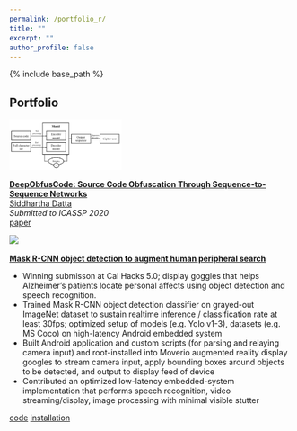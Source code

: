 ```yaml
---
permalink: /portfolio_r/
title: ""
excerpt: ""
author_profile: false
---
```


{% include base_path %}

<div class="container">
<div class="row mb-3" style="padding-bottom: 25px;">

  <div class="col-12 pt-3  px-4 pb-4   bubble offset-xl-1 col-xl-10" >

  <h2>Portfolio</h2>
    <div class="publication media">
      <img src="https://raw.githubusercontent.com/dattasiddhartha-3/dattasiddhartha-3.github.io/master/images/ciphertext_generation.PNG" class="publogo img-fluid float-left rounded g" width="200">
      <div class="media-body">
        <p>
        <strong><a href="https://dattasiddhartha-3.github.io/portfolio/10000memorypalace/">
        DeepObfusCode: Source Code Obfuscation Through Sequence-to-Sequence Networks</a></strong>
        <!-- <span class="badge badge-danger">New!</span> -->
        <br>
        <u>Siddhartha Datta</u><br>
        <em>Submitted to ICASSP 2020</em><br> 
        <span class="links">
        <a href="https://arxiv.org/pdf/1909.01837.pdf">paper</a>
        </span> <br> </p>
      </div>
    </div>
    
    
   <div class="publication media">
      <img src="https://he-s3.s3.amazonaws.com/media/sprint/cal-hacks-50/team/475490/e253ebdepson_goggles_lq.PNG" class="publogo img-fluid float-left rounded g" width="200" <="" a="">
      <div class="media-body">
        <p>
        <strong><a href="https://dattasiddhartha-3.github.io/portfolio/10000memorypalace/">
        Mask R-CNN object detection to augment human peripheral search</a></strong>
        <!-- <span class="badge badge-danger">New!</span> -->
        <ul>
           <li>Winning submisson at Cal Hacks 5.0; display goggles that helps Alzheimer’s patients locate personal affects using object detection and speech recognition.</li>
            <li>Trained Mask R-CNN object detection classifier on grayed-out ImageNet dataset to sustain realtime inference / classification rate at least 30fps; optimized setup of models (e.g. Yolo v1-3), datasets (e.g. MS Coco) on high-latency Android embedded system</li>
            <li>Built Android application and custom scripts (for parsing and relaying camera input) and root-installed into Moverio augmented reality display googles to stream camera input, apply bounding boxes around objects to be detected, and output to display feed of device</li>
            <li>Contributed an optimized low-latency embedded-system implementation that performs speech recognition, video streaming/display, image processing with minimal visible stutter</li>
        </ul> 
        <span class="links">
        <a href="https://hkustconnect-my.sharepoint.com/personal/sdatta_connect_ust_hk/_layouts/15/onedrive.aspx?id=%2Fpersonal%2Fsdatta%5Fconnect%5Fust%5Fhk%2FDocuments%2FBerkeley%2FMoverio%2DMemoryPalace%2DInstructions%2Ezip&parent=%2Fpersonal%2Fsdatta%5Fconnect%5Fust%5Fhk%2FDocuments%2FBerkeley">code</a>
        <a href="https://drive.google.com/open?id=183nrhzzW63Xrgerxxk8LOU9aBcUO_XZH">installation</a>
        </span> <br> </p>
      </div>
   </div>

  </div>
</div>
</div>



